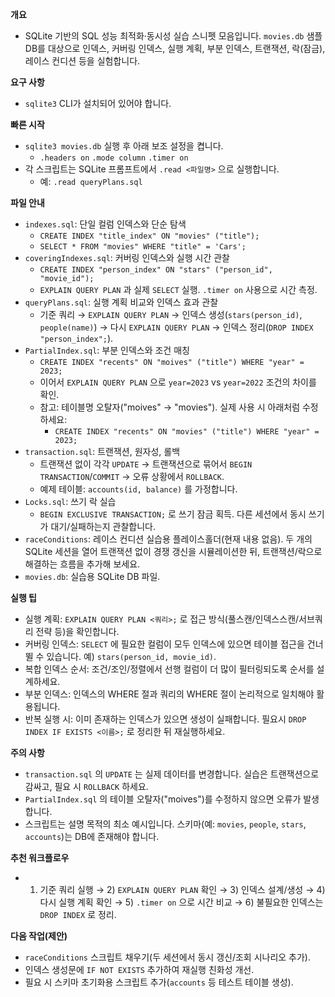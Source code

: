 **개요**
- SQLite 기반의 SQL 성능 최적화·동시성 실습 스니펫 모음입니다. `movies.db` 샘플 DB를 대상으로 인덱스, 커버링 인덱스, 실행 계획, 부분 인덱스, 트랜잭션, 락(잠금), 레이스 컨디션 등을 실험합니다.

**요구 사항**
- `sqlite3` CLI가 설치되어 있어야 합니다.

**빠른 시작**
- `sqlite3 movies.db` 실행 후 아래 보조 설정을 켭니다.
  - ``.headers on``  ``.mode column``  ``.timer on``
- 각 스크립트는 SQLite 프롬프트에서 ``.read <파일명>`` 으로 실행합니다.
  - 예: ``.read queryPlans.sql``

**파일 안내**
- `indexes.sql`: 단일 컬럼 인덱스와 단순 탐색
  - ``CREATE INDEX "title_index" ON "movies" ("title");``
  - ``SELECT * FROM "movies" WHERE "title" = 'Cars';``
- `coveringIndexes.sql`: 커버링 인덱스와 실행 시간 관찰
  - ``CREATE INDEX "person_index" ON "stars" ("person_id", "movie_id");``
  - ``EXPLAIN QUERY PLAN`` 과 실제 ``SELECT`` 실행. ``.timer on`` 사용으로 시간 측정.
- `queryPlans.sql`: 실행 계획 비교와 인덱스 효과 관찰
  - 기준 쿼리 → ``EXPLAIN QUERY PLAN`` → 인덱스 생성(``stars(person_id)``, ``people(name)``) → 다시 ``EXPLAIN QUERY PLAN`` → 인덱스 정리(``DROP INDEX "person_index";``).
- `PartialIndex.sql`: 부분 인덱스와 조건 매칭
  - ``CREATE INDEX "recents" ON "moives" ("title") WHERE "year" = 2023;``
  - 이어서 ``EXPLAIN QUERY PLAN`` 으로 ``year=2023`` vs ``year=2022`` 조건의 차이를 확인.
  - 참고: 테이블명 오탈자("moives" → "movies"). 실제 사용 시 아래처럼 수정하세요:
    - ``CREATE INDEX "recents" ON "movies" ("title") WHERE "year" = 2023;``
- `transaction.sql`: 트랜잭션, 원자성, 롤백
  - 트랜잭션 없이 각각 ``UPDATE`` → 트랜잭션으로 묶어서 ``BEGIN TRANSACTION``/``COMMIT`` → 오류 상황에서 ``ROLLBACK``.
  - 예제 테이블: ``accounts(id, balance)`` 를 가정합니다.
- `Locks.sql`: 쓰기 락 실습
  - ``BEGIN EXCLUSIVE TRANSACTION;`` 로 쓰기 잠금 획득. 다른 세션에서 동시 쓰기가 대기/실패하는지 관찰합니다.
- `raceConditions`: 레이스 컨디션 실습용 플레이스홀더(현재 내용 없음). 두 개의 SQLite 세션을 열어 트랜잭션 없이 경쟁 갱신을 시뮬레이션한 뒤, 트랜잭션/락으로 해결하는 흐름을 추가해 보세요.
- `movies.db`: 실습용 SQLite DB 파일.

**실행 팁**
- 실행 계획: ``EXPLAIN QUERY PLAN <쿼리>;`` 로 접근 방식(풀스캔/인덱스스캔/서브쿼리 전략 등)을 확인합니다.
- 커버링 인덱스: ``SELECT`` 에 필요한 컬럼이 모두 인덱스에 있으면 테이블 접근을 건너뛸 수 있습니다. 예) ``stars(person_id, movie_id)``.
- 복합 인덱스 순서: 조건/조인/정렬에서 선행 컬럼이 더 많이 필터링되도록 순서를 설계하세요.
- 부분 인덱스: 인덱스의 WHERE 절과 쿼리의 WHERE 절이 논리적으로 일치해야 활용됩니다.
- 반복 실행 시: 이미 존재하는 인덱스가 있으면 생성이 실패합니다. 필요시 ``DROP INDEX IF EXISTS <이름>;`` 로 정리한 뒤 재실행하세요.

**주의 사항**
- `transaction.sql` 의 ``UPDATE`` 는 실제 데이터를 변경합니다. 실습은 트랜잭션으로 감싸고, 필요 시 ``ROLLBACK`` 하세요.
- `PartialIndex.sql` 의 테이블 오탈자("moives")를 수정하지 않으면 오류가 발생합니다.
- 스크립트는 설명 목적의 최소 예시입니다. 스키마(예: ``movies``, ``people``, ``stars``, ``accounts``)는 DB에 존재해야 합니다.

**추천 워크플로우**
- 1) 기준 쿼리 실행 → 2) ``EXPLAIN QUERY PLAN`` 확인 → 3) 인덱스 설계/생성 → 4) 다시 실행 계획 확인 → 5) ``.timer on`` 으로 시간 비교 → 6) 불필요한 인덱스는 ``DROP INDEX`` 로 정리.

**다음 작업(제안)**
- `raceConditions` 스크립트 채우기(두 세션에서 동시 갱신/조회 시나리오 추가).
- 인덱스 생성문에 ``IF NOT EXISTS`` 추가하여 재실행 친화성 개선.
- 필요 시 스키마 초기화용 스크립트 추가(``accounts`` 등 테스트 테이블 생성).

